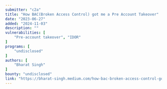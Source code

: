 ```yaml
---
submitter: "c2a"
title: "How BAC(Broken Access Control) got me a Pre Account Takeover"
date: "2023-06-27"
added: "2024-11-03"
description: ""
vulnerabilities: [
    "Pre-account takeover", "IDOR"
]
programs: [
    "undisclosed"
]
authors: [
    "Bharat Singh"
]
bounty: "undisclosed"
link: "https://bharat-singh.medium.com/how-bac-broken-access-control-got-me-a-pre-account-takeover-2481931b7b3a"
---
```




